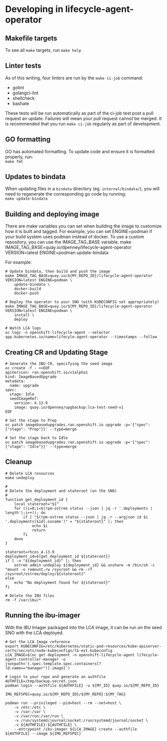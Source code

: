 # Developing in lifecycle-agent-operator

## Makefile targets

To see all `make` targets, run `make help`

## Linter tests

As of this writing, four linters are run by the `make ci-job` command:

* golint
* golangci-lint
* shellcheck
* bashate

These tests will be run automatically as part of the ci-job test post a pull request an update. Failures will mean your pull request
cannot be merged. It is recommended that you run `make ci-job` regularly as part of development.

## GO formatting

GO has automated formatting. To update code and ensure it is formatted properly, run:<br>`make fmt`

## Updates to bindata

When updating files in a `bindata` directory (eg. `internal/bindata/`), you will need to regenerate the
corresponding go code by running:<br>
`make update-bindata`

## Building and deploying image

There are make variables you can set when building the image to customize how it is built and tagged. For example, you can set
ENGINE=podman if your build system uses podman instead of docker. To use a custom repository, you can use the IMAGE_TAG_BASE variable.
make IMAGE_TAG_BASE=quay.io/dpenney/lifecycle-agent-operator VERSION=latest ENGINE=podman update-bindata

For example:

```console
# Update bindata, then build and push the image
make IMAGE_TAG_BASE=quay.io/${MY_REPO_ID}/lifecycle-agent-operator VERSION=latest ENGINE=podman \
    update-bindata \
    docker-build
    docker-push

# Deploy the operator to your SNO (with KUBECONFIG set appropriately)
make IMAGE_TAG_BASE=quay.io/${MY_REPO_ID}/lifecycle-agent-operator VERSION=latest ENGINE=podman \
    install \
    deploy

# Watch LCA logs
oc logs -n openshift-lifecycle-agent --selector app.kubernetes.io/name=lifecyle-agent-operator --timestamps --follow
```

## Creating CR and Updating Stage

```console
# Generate the IBU CR, specifying the seed image
oc create -f - <<EOF
apiVersion: ran.openshift.io/v1alpha1
kind: ImageBasedUpgrade
metadata:
  name: upgrade
spec:
  stage: Idle
  seedImageRef:
    version: 4.13.9
    image: quay.io/dpenney/upgbackup:lca-test-seed-v1
EOF

# Set the stage to Prep
oc patch imagebasedupgrades.ran.openshift.io upgrade -p='{"spec": {"stage": "Prep"}}' --type=merge

# Set the stage back to Idle
oc patch imagebasedupgrades.ran.openshift.io upgrade -p='{"spec": {"stage": "Idle"}}' --type=merge
```

## Cleanup
```console
# Delete LCA resources
make undeploy

#
# Delete the deployment and stateroot (on the SNO)
#
function get_deployment_id {
    local stateroot="$1"
    for ((i=0;i<$(rpm-ostree status --json | jq -r '.deployments | length');i++)); do
        if [ "$(rpm-ostree status --json | jq -r --argjson id $i '.deployments[$id].osname')" = "${stateroot}" ]; then
            echo $i
            return
        fi
    done
}

stateroot=rhcos_4.13.9
deployment_id=$(get_deployment_id ${stateroot})
if [ -n "${deployment_id}" ]; then
    ostree admin undeploy ${deployment_id} && unshare -m /bin/sh -c "mount -o remount,rw /sysroot && rm -rf /sysroot/ostree/deploy/${stateroot}"
else
    echo "No deployment found for ${stateroot}"
fi

# Delete the IBU files
rm -f /var/ibu/*
```

## Running the ibu-imager

With the IBU Imager packaged into the LCA image, it can be run on the seed SNO with the LCA deployed.

```console
# Get the LCA Image reference
export KUBECONFIG=/etc/kubernetes/static-pod-resources/kube-apiserver-certs/secrets/node-kubeconfigs/lb-ext.kubeconfig
LCA_IMAGE=$(oc get deployment -n openshift-lifecycle-agent lifecycle-agent-controller-manager -o jsonpath='{.spec.template.spec.containers[?(@.name=="manager")].image}')

# Login to your repo and generate an authfile
AUTHFILE=/tmp/backup-secret.json
podman login --authfile ${AUTHFILE} -u ${MY_ID} quay.io/${MY_REPO_ID}

IMG_REFSPEC=quay.io/${MY_REPO_ID}/${MY_REPO}:${MY_TAG}

podman run --privileged --pid=host --rm --net=host \
    -v /etc:/etc \
    -v /var:/var \
    -v /var/run:/var/run \
    -v /run/systemd/journal/socket:/run/systemd/journal/socket \
    -v ${AUTHFILE}:${AUTHFILE} \
    --entrypoint /ibu-imager ${LCA_IMAGE} create --authfile ${AUTHFILE} --image ${IMG_REFSPEC}
```

